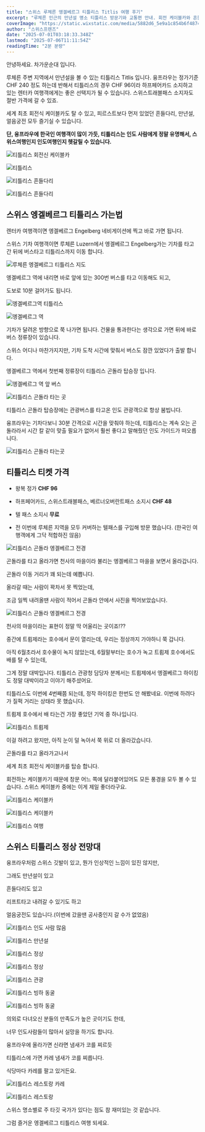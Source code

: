 ```yaml
---
title: "스위스 루체른 엥겔베르그 티틀리스 Titlis 여행 후기"
excerpt: "루체른 인근의 만년설 명소 티틀리스 방문기와 교통편 안내. 회전 케이블카와 흔들다리, 얼음궁전까지 소개!"
coverImage: "https://static.wixstatic.com/media/5882d6_5e9a1c854b6f487483f5a72eb6ec79ca~mv2.jpg/v1/fill/w_966,h_645,al_c,q_85,enc_avif,quality_auto/5882d6_5e9a1c854b6f487483f5a72eb6ec79ca~mv2.jpg"
author: "스위스프렌즈"
date: "2025-07-01T03:18:33.348Z"
lastmod: "2025-07-06T11:11:54Z"
readingTime: "2분 분량"
---
```


안녕하세요. 차가운순대 입니다.

루체른 주변 지역에서 만년설을 볼 수 있는 티틀리스 Titlis 입니다. 융프라우는 정가기준 CHF 240 정도 하는데 반해서 티틀리스의 경우 CHF 96이라 하프페어카드 소지하고 있는 렌터카 여행객에게는 좋은 선택지가 될 수 있습니다. 스위스트래블패스 소지자도 절반 가격에 갈 수 있죠.
 
세계 최초 회전식 케이블카도 탈 수 있고, 피르스트보다 먼저 있었던 흔들다리, 만년설, 얼음궁전 모두 즐기실 수 있습니다.
 
**단, 융프라우에 한국인 여행객이 많이 가듯, 티틀리스는 인도 사람에게 정말 유명해서, 스위스여행인지 인도여행인지 헷갈릴 수 있습니다.**

![티틀리스 회전신 케이블카](https://static.wixstatic.com/media/5882d6_e0049cda7c6b45c4ad304ccaa3e774e1~mv2.jpg/v1/fill/w_966,h_645,al_c,q_85,enc_avif,quality_auto/5882d6_e0049cda7c6b45c4ad304ccaa3e774e1~mv2.jpg)

![티틀리스](https://static.wixstatic.com/media/5882d6_050b657caf1146cab1cc33c59005eb10~mv2.jpg/v1/fill/w_966,h_1446,al_c,q_85,enc_avif,quality_auto/5882d6_050b657caf1146cab1cc33c59005eb10~mv2.jpg)

![티틀리스 흔들다리](https://static.wixstatic.com/media/5882d6_474dcf405e604ea48b91d3684e3e953e~mv2.jpg/v1/fill/w_966,h_645,al_c,q_85,enc_avif,quality_auto/5882d6_474dcf405e604ea48b91d3684e3e953e~mv2.jpg)

![티틀리스 흔들다리](https://static.wixstatic.com/media/5882d6_87c1ad2d95474e9facf378238de2b59a~mv2.jpg/v1/fill/w_966,h_1446,al_c,q_85,enc_avif,quality_auto/5882d6_87c1ad2d95474e9facf378238de2b59a~mv2.jpg)


## 스위스 엥겔베르그 티틀리스 가는법

렌터카 여행객이면 엥겔베르그 Engelberg 네비게이션에 찍고 바로 가면 됩니다.

스위스 기차 여행객이면 루체른 Luzern에서 엥겔베르그 Engelberg가는 기차를 타고 간 뒤에 버스타고 티틀리스까지 이동 합니다.

![루체른 엥겔베르그 티틀리스 지도](https://static.wixstatic.com/media/5882d6_46a095b9daae4e529c3b6ffc925af83d~mv2.png/v1/fill/w_966,h_628,al_c,q_90,enc_avif,quality_auto/5882d6_46a095b9daae4e529c3b6ffc925af83d~mv2.png)

엥겔베르그 역에 내리면 바로 앞에 있는 300번 버스를 타고 이동해도 되고, 

도보로 10분 걸어가도 됩니다.

![엥겔베르그역 티틀리스](https://static.wixstatic.com/media/5882d6_0f65b1f2f4794d87a9b35e4cf427fbfa~mv2.png/v1/fill/w_966,h_634,al_c,q_90,enc_avif,quality_auto/5882d6_0f65b1f2f4794d87a9b35e4cf427fbfa~mv2.png)

![엥겔베르그 역](https://static.wixstatic.com/media/5882d6_055c925f6c774c0d995aac57fd80eee2~mv2.jpg/v1/fill/w_966,h_645,al_c,q_85,enc_avif,quality_auto/5882d6_055c925f6c774c0d995aac57fd80eee2~mv2.jpg)

기차가 달려온 방향으로 쭉 나가면 됩니다. 건물을 통과한다는 생각으로 가면 뒤에 바로 버스 정류장이 있습니다.

스위스 어디나 마찬가지지만, 기차 도착 시간에 맞춰서 버스도 잠깐 있었다가 출발 합니다.

엥겔베르그 역에서 첫번째 정류장이 티틀리스 곤돌라 탑승장 입니다.

![엥겔베르그 역 앞 버스](https://static.wixstatic.com/media/5882d6_e63ab054db254e1c9c5ea615ef7b33a0~mv2.jpg/v1/fill/w_966,h_645,al_c,q_85,enc_avif,quality_auto/5882d6_e63ab054db254e1c9c5ea615ef7b33a0~mv2.jpg)

![티틀리스 곤돌라 타는 곳](https://static.wixstatic.com/media/5882d6_39ef305d44494b46a90ab98e0e33c144~mv2.jpg/v1/fill/w_966,h_645,al_c,q_85,enc_avif,quality_auto/5882d6_39ef305d44494b46a90ab98e0e33c144~mv2.jpg)

티틀리스 곤돌라 탑승장에는 관광버스를 타고온 인도 관광객으로 항상 붐빕니다.

융프라우는 기차다보니 30분 간격으로 시간을 맞춰야 하는데, 티틀리스는 계속 오는 곤돌라라서 시간 칼 같이 맞출 필요가 없어서 훨씬 좋다고 말해줬던 인도 가이드가 떠오릅니다.

![티틀리스 곤돌라 타는곳](https://static.wixstatic.com/media/5882d6_0cf806d3496048e4b61e8edf0e5c5e0e~mv2.jpg/v1/fill/w_966,h_645,al_c,q_85,enc_avif,quality_auto/5882d6_0cf806d3496048e4b61e8edf0e5c5e0e~mv2.jpg)


## 티틀리스 티켓 가격

* 왕복 정가 **CHF 96**
* 하프페어카드, 스위스트래블패스, 베르너오버란트패스 소지시 **CHF 48**
* 텔 패스 소지시 **무료**

* 전 이번에 루체른 지역을 모두 커버하는 텔패스를 구입해 방문 했습니다. (한국인 여행객에게 그닥 적합하진 않음)

![티틀리스 곤돌라 엥겔베르그 전경](https://static.wixstatic.com/media/5882d6_d827c6aa90c1435192f3023573da55f1~mv2.jpg/v1/fill/w_966,h_645,al_c,q_85,enc_avif,quality_auto/5882d6_d827c6aa90c1435192f3023573da55f1~mv2.jpg)

곤돌라를 타고 올라가면 천사의 마을이라 불리는 엥겔베르그 마을을 보면서 올라갑니다.

곤돌라 이동 거리가 꽤 되는데 예쁩니다.

올라갈 때는 사람이 꽉차서 못 찍었는데,

조금 일찍 내려올땐 사람이 적어서 곤돌라 안에서 사진을 찍어보았습니다.

![티틀리스 곤돌라 엥겔베르그 전경](https://static.wixstatic.com/media/5882d6_f11b28020e3d49808a79abb0bdf667fc~mv2.jpeg/v1/fill/w_966,h_725,al_c,q_85,enc_avif,quality_auto/5882d6_f11b28020e3d49808a79abb0bdf667fc~mv2.jpeg)

천사의 마을이라는 표현이 정말 딱 어울리는 곳이죠!??

중간에 트륍제라는 호수에서 문이 열리는데, 우리는 정상까지 가야하니 쭉 갑니다.

아직 6월초라서 호수물이 녹지 않았는데, 6월말부터는 호수가 녹고 트륍제 호수에서도 배를 탈 수 있는데,

그게 정말 대박입니다. 티틀리스 관광청 담당자 분께서는 트륍제에서 엥겔베르그 하이킹도 정말 대박이라고 이야기 해주셨어요.

티틀리스도 이번에 4번째쯤 되는데, 정작 하이킹은 한번도 안 해봤네요. 이번에 하려다가 질퍽 거리는 상태라 못 했습니다.

트륍제 호수에서 배 타는건 가장 좋았던 기억 중 하나입니다.

![티틀리스 트륍제](https://static.wixstatic.com/media/5882d6_625c06f5b67d4aa687836dbb55e79568~mv2.jpeg/v1/fill/w_966,h_725,al_c,q_85,enc_avif,quality_auto/5882d6_625c06f5b67d4aa687836dbb55e79568~mv2.jpeg)

이걸 하려고 왔지만, 아직 눈이 덜 녹아서 쭉 위로 더 올라갔습니다.

곤돌라를 타고 올라가고나서

세계 최초 회전식 케이블카를 탑승 합니다.

회전하는 케이블카기 때문에 창문 어느 쪽에 달라붙어있어도 모든 풍경을 모두 볼 수 있습니다. 스위스 케이블카 중에는 이게 제일 좋더라구요.

![티틀리스 케이블카](https://static.wixstatic.com/media/5882d6_1fea0148a93d46f19a1e326bd399c73b~mv2.jpg/v1/fill/w_966,h_645,al_c,q_85,enc_avif,quality_auto/5882d6_1fea0148a93d46f19a1e326bd399c73b~mv2.jpg)

![티틀리스 케이블카](https://static.wixstatic.com/media/5882d6_da78721e71234e98b5d3a4db75137e5d~mv2.jpeg/v1/fill/w_966,h_645,al_c,q_85,enc_avif,quality_auto/5882d6_da78721e71234e98b5d3a4db75137e5d~mv2.jpeg)

![티틀리스 여행](https://static.wixstatic.com/media/5882d6_d57be60d4a8f47cb843e70994daf1e6a~mv2.png/v1/fill/w_966,h_644,al_c,q_90,enc_avif,quality_auto/5882d6_d57be60d4a8f47cb843e70994daf1e6a~mv2.png)


## 스위스 티틀리스 정상 전망대

융프라우처럼 스위스 깃발이 있고, 뭔가 인상적인 느낌이 있진 않지만,

그래도 만년설이 있고

흔들다리도 있고

리프트타고 내려갈 수 있기도 하고

얼음궁전도 있습니다.(이번에 갔을땐 공사중인지 갈 수가 없었음)

![티틀리스 인도 사람 많음](https://static.wixstatic.com/media/5882d6_27b2e182748b44d5a210436d02004f47~mv2.jpg/v1/fill/w_966,h_645,al_c,q_85,enc_avif,quality_auto/5882d6_27b2e182748b44d5a210436d02004f47~mv2.jpg)

![티틀리스 만년설](https://static.wixstatic.com/media/5882d6_3346a671d071411cbce6b74024ca198e~mv2.jpg/v1/fill/w_966,h_645,al_c,q_85,enc_avif,quality_auto/5882d6_3346a671d071411cbce6b74024ca198e~mv2.jpg)

![티틀리스 정상](https://static.wixstatic.com/media/5882d6_beb99dbcfd474430ba12b5a96428d789~mv2.jpg/v1/fill/w_966,h_645,al_c,q_85,enc_avif,quality_auto/5882d6_beb99dbcfd474430ba12b5a96428d789~mv2.jpg)

![티틀리스 정상](https://static.wixstatic.com/media/5882d6_399a96416397457e88bfe0b1bd3ba5b2~mv2.jpg/v1/fill/w_966,h_645,al_c,q_85,enc_avif,quality_auto/5882d6_399a96416397457e88bfe0b1bd3ba5b2~mv2.jpg)

![티틀리스 관광](https://static.wixstatic.com/media/5882d6_b2eaade5cf35419d999c510fe46058c7~mv2.jpg/v1/fill/w_966,h_1446,al_c,q_85,enc_avif,quality_auto/5882d6_b2eaade5cf35419d999c510fe46058c7~mv2.jpg)

![티틀리스 빙하 동굴](https://static.wixstatic.com/media/5882d6_be922f636ae14bd5939be71cdba7d793~mv2.jpeg/v1/fill/w_966,h_645,al_c,q_85,enc_avif,quality_auto/5882d6_be922f636ae14bd5939be71cdba7d793~mv2.jpeg)

![티틀리스 빙하 동굴](https://static.wixstatic.com/media/5882d6_eeaae12a87dc4ef599cf19bc93caa7d9~mv2.jpeg/v1/fill/w_966,h_645,al_c,q_85,enc_avif,quality_auto/5882d6_eeaae12a87dc4ef599cf19bc93caa7d9~mv2.jpeg)

의외로 다녀오신 분들의 만족도가 높은 곳이기도 한데,

너무 인도사람들이 많아서 실망을 하기도 합니다.


융프라우에 올라가면 신라면 냄새가 코를 찌르듯

티틀리스에 가면 카레 냄새가 코를 찌릅니다.

식당마다 카레를 팔고 있거든요.

![티틀리스 레스토랑 카레](https://static.wixstatic.com/media/5882d6_fd06dcacaea54dbd85849b9c0fc4b522~mv2.jpeg/v1/fill/w_966,h_725,al_c,q_85,enc_avif,quality_auto/5882d6_fd06dcacaea54dbd85849b9c0fc4b522~mv2.jpeg)

![티틀리스 레스토랑](https://static.wixstatic.com/media/5882d6_40e3c02a7871403381a9a7e3852f4d9d~mv2.jpeg/v1/fill/w_966,h_1288,al_c,q_85,enc_avif,quality_auto/5882d6_40e3c02a7871403381a9a7e3852f4d9d~mv2.jpeg)

스위스 명소별로 주 타깃 국가가 있다는 점도 참 재미있는 것 같습니다.

그럼 즐거운 엥겔베르그 티틀리스 여행 되세요.